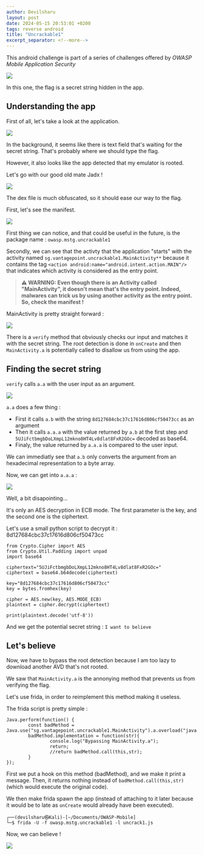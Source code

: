 ```yaml
---
author: Devilsharu
layout: post
date: 2024-05-15 20:53:01 +0200
tags: reverse android
title: "Uncrackable1"
excerpt_separator: <!--more-->
---
```


This android challenge is part of a series of challenges offered by *OWASP Mobile Application Security*


![](/assets/OWASP-MASTG/unck1-0.jpg)

In this one, the flag is a secret string hidden in the app.

<!--more-->

## Understanding the app

First of all, let's take a look at the application. 

![](/assets/OWASP-MASTG/unck1-1.jpg)

In the background, it seems like there is text field that's waiting for the secret string. That's probably where we should type the flag.

However, it also looks like the app detected that my emulator is rooted.

Let's go with our good old mate Jadx !

![](/assets/OWASP-MASTG/unck1-2.jpg)


The dex file is much obfuscated, so it should ease our way to the flag.

First, let's see the manifest.

![](/assets/OWASP-MASTG/unck1-3.jpg)

First thing we can notice, and that could be useful in the future, is the package name : `owasp.mstg.uncrackable1`

Secondly, we can see that the activty that the application "starts" with the activity named `sg.vantagepoint.uncrackable1.MainActivity**` because it contains the tag `<action android:name="android.intent.action.MAIN"/>` that indicates which activity is considered as the entry point.

> **⚠ WARNING: Even though there is an Activity called "MainActivity", it doesn't mean that's the entry point. Indeed, malwares can trick us by using another activity as the entry point. So, check the manifest !** 

MainActivity is pretty straight forward :

![](/assets/OWASP-MASTG/unck1-4.jpg)

There is a `verify` method that obviously checks our input and matches it with the secret string.
The root detection is done in `onCreate` and then `MainActivity.a` is potentially called to disallow us from using the app.

## Finding the secret string

`verify` calls `a.a` with the user input as an argument.

![](/assets/OWASP-MASTG/unck1-5.jpg)


`a.a` does a few thing : 
* First it calls `a.b` with the string `8d127684cbc37c17616d806cf50473cc` as an argument
* Then it calls `a.a.a` with the value returned by `a.b` at the first step and `5UJiFctbmgbDoLXmpL12mkno8HT4Lv8dlat8FxR2GOc=` decoded as base64.
* Finaly, the value returned by `a.a.a` is compared to the user input.

We can immediatly see that `a.b` only converts the argument from an hexadecimal representation to a byte array.

Now, we can get into `a.a.a` :

![](/assets/OWASP-MASTG/unck1-6.jpg)


Well, a bit disapointing...

It's only an AES decryption in ECB mode. The first parameter is the key, and the second one is the ciphertext.

Let's use a small python script to decrypt it :
8d127684cbc37c17616d806cf50473cc
```
from Crypto.Cipher import AES
from Crypto.Util.Padding import unpad
import base64

ciphertext="5UJiFctbmgbDoLXmpL12mkno8HT4Lv8dlat8FxR2GOc="
ciphertext = base64.b64decode(ciphertext)    

key="8d127684cbc37c17616d806cf50473cc"
key = bytes.fromhex(key)

cipher = AES.new(key, AES.MODE_ECB)
plaintext = cipher.decrypt(ciphertext)

print(plaintext.decode('utf-8'))
```

And we get the potential secret string : `I want to believe`

## Let's believe

Now, we have to bypass the root detection because I am too lazy to download another AVD that's not rooted.

We saw that `MainActivity.a` is the annonying method that prevents us from verifying the flag.


Let's use frida, in order to reimplement this method making it useless.

The frida script is pretty simple : 
```
Java.perform(function() {
        const badMethod = Java.use("sg.vantagepoint.uncrackable1.MainActivity").a.overload("java.lang.String");
        badMethod.implementation = function(str){
                console.log("Bypassing MainActivity.a");
                return;
                //return badMethod.call(this,str);
        }
});
```

First we put a hook on this method (badMethod), and we make it print a message. Then, it returns nothing instead of `badMethod.call(this,str)` (which would execute the original code).


We then make frida spawn the app (instead of attaching to it later because it would be to late as `onCreate` would already have been executed).

```
┌──(devilsharu㉿Kali)-[~/Documents/OWASP-Mobile]
└─$ frida -U -f owasp.mstg.uncrackable1 -l uncrack1.js
```

Now, we can believe !

![](/assets/OWASP-MASTG/unck1-7.jpg)
